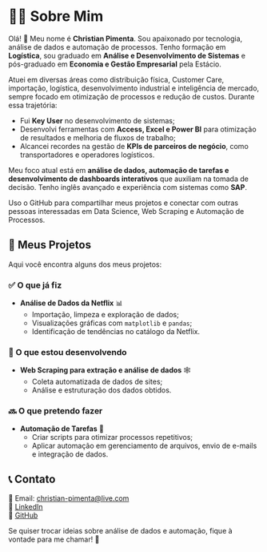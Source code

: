 # 👨‍💻 Sobre Mim

Olá! 👋 Meu nome é **Christian Pimenta**. Sou apaixonado por tecnologia, análise de dados e automação de processos. Tenho formação em **Logística**, sou graduado em **Análise e Desenvolvimento de Sistemas** e pós-graduado em **Economia e Gestão Empresarial** pela Estácio. 

Atuei em diversas áreas como distribuição física, Customer Care, importação, logística, desenvolvimento industrial e inteligência de mercado, sempre focado em otimização de processos e redução de custos. Durante essa trajetória:

- Fui **Key User** no desenvolvimento de sistemas;
- Desenvolvi ferramentas com **Access, Excel e Power BI** para otimização de resultados e melhoria de fluxos de trabalho;
- Alcancei recordes na gestão de **KPIs de parceiros de negócio**, como transportadores e operadores logísticos.

Meu foco atual está em **análise de dados, automação de tarefas e desenvolvimento de dashboards interativos** que auxiliam na tomada de decisão. Tenho inglês avançado e experiência com sistemas como **SAP**.

Uso o GitHub para compartilhar meus projetos e conectar com outras pessoas interessadas em Data Science, Web Scraping e Automação de Processos.

## 📂 Meus Projetos

Aqui você encontra alguns dos meus projetos:

### ✅ O que já fiz
- **Análise de Dados da Netflix** 📊
  - Importação, limpeza e exploração de dados;
  - Visualizações gráficas com `matplotlib` e `pandas`;
  - Identificação de tendências no catálogo da Netflix.

### 🚀 O que estou desenvolvendo
- **Web Scraping para extração e análise de dados** 🕸️
  - Coleta automatizada de dados de sites;
  - Análise e estruturação dos dados obtidos.

### 🔜 O que pretendo fazer
- **Automação de Tarefas** 🤖
  - Criar scripts para otimizar processos repetitivos;
  - Aplicar automação em gerenciamento de arquivos, envio de e-mails e integração de dados.

## 📞 Contato

📩 Email: christian-pimenta@live.com  
🔗 [LinkedIn](https://www.linkedin.com/in/christian-pimenta/)  
🐍 [GitHub](https://github.com/Christian311091)

Se quiser trocar ideias sobre análise de dados e automação, fique à vontade para me chamar! 🚀
